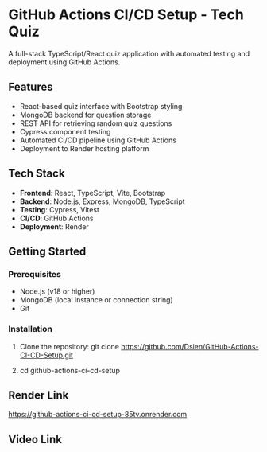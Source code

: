 # GitHub Actions CI/CD Setup - Tech Quiz

A full-stack TypeScript/React quiz application with automated testing and deployment using GitHub Actions.

## Features

- React-based quiz interface with Bootstrap styling
- MongoDB backend for question storage
- REST API for retrieving random quiz questions
- Cypress component testing
- Automated CI/CD pipeline using GitHub Actions
- Deployment to Render hosting platform

## Tech Stack

- **Frontend**: React, TypeScript, Vite, Bootstrap
- **Backend**: Node.js, Express, MongoDB, TypeScript
- **Testing**: Cypress, Vitest
- **CI/CD**: GitHub Actions
- **Deployment**: Render

## Getting Started

### Prerequisites

- Node.js (v18 or higher)
- MongoDB (local instance or connection string)
- Git

### Installation

1. Clone the repository:
git clone https://github.com/Dsien/GitHub-Actions-CI-CD-Setup.git

2. cd github-actions-ci-cd-setup

## Render Link 
https://github-actions-ci-cd-setup-85tv.onrender.com

## Video Link

